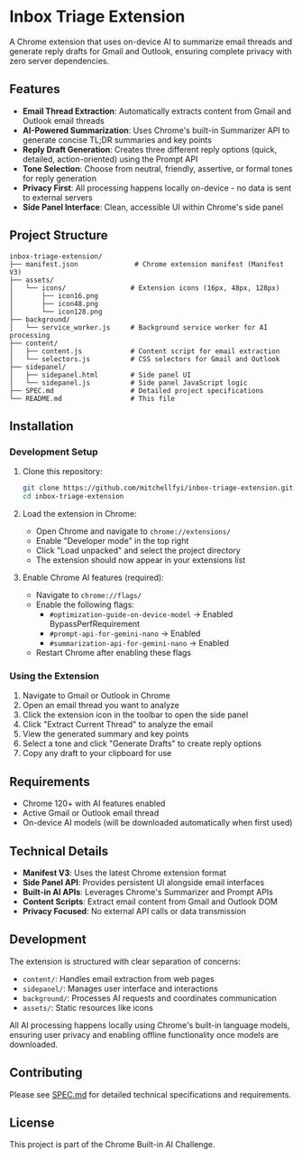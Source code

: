 # Inbox Triage Extension

A Chrome extension that uses on-device AI to summarize email threads and generate reply drafts for Gmail and Outlook, ensuring complete privacy with zero server dependencies.

## Features

- **Email Thread Extraction**: Automatically extracts content from Gmail and Outlook email threads
- **AI-Powered Summarization**: Uses Chrome's built-in Summarizer API to generate concise TL;DR summaries and key points
- **Reply Draft Generation**: Creates three different reply options (quick, detailed, action-oriented) using the Prompt API
- **Tone Selection**: Choose from neutral, friendly, assertive, or formal tones for reply generation
- **Privacy First**: All processing happens locally on-device - no data is sent to external servers
- **Side Panel Interface**: Clean, accessible UI within Chrome's side panel

## Project Structure

```
inbox-triage-extension/
├── manifest.json              # Chrome extension manifest (Manifest V3)
├── assets/
│   └── icons/                # Extension icons (16px, 48px, 128px)
│       ├── icon16.png
│       ├── icon48.png
│       └── icon128.png
├── background/
│   └── service_worker.js     # Background service worker for AI processing
├── content/
│   ├── content.js            # Content script for email extraction
│   └── selectors.js          # CSS selectors for Gmail and Outlook
├── sidepanel/
│   ├── sidepanel.html        # Side panel UI
│   └── sidepanel.js          # Side panel JavaScript logic
├── SPEC.md                   # Detailed project specifications
└── README.md                 # This file
```

## Installation

### Development Setup

1. Clone this repository:
   ```bash
   git clone https://github.com/mitchellfyi/inbox-triage-extension.git
   cd inbox-triage-extension
   ```

2. Load the extension in Chrome:
   - Open Chrome and navigate to `chrome://extensions/`
   - Enable "Developer mode" in the top right
   - Click "Load unpacked" and select the project directory
   - The extension should now appear in your extensions list

3. Enable Chrome AI features (required):
   - Navigate to `chrome://flags/`
   - Enable the following flags:
     - `#optimization-guide-on-device-model` → Enabled BypassPerfRequirement
     - `#prompt-api-for-gemini-nano` → Enabled
     - `#summarization-api-for-gemini-nano` → Enabled
   - Restart Chrome after enabling these flags

### Using the Extension

1. Navigate to Gmail or Outlook in Chrome
2. Open an email thread you want to analyze
3. Click the extension icon in the toolbar to open the side panel
4. Click "Extract Current Thread" to analyze the email
5. View the generated summary and key points
6. Select a tone and click "Generate Drafts" to create reply options
7. Copy any draft to your clipboard for use

## Requirements

- Chrome 120+ with AI features enabled
- Active Gmail or Outlook email thread
- On-device AI models (will be downloaded automatically when first used)

## Technical Details

- **Manifest V3**: Uses the latest Chrome extension format
- **Side Panel API**: Provides persistent UI alongside email interfaces
- **Built-in AI APIs**: Leverages Chrome's Summarizer and Prompt APIs
- **Content Scripts**: Extract email content from Gmail and Outlook DOM
- **Privacy Focused**: No external API calls or data transmission

## Development

The extension is structured with clear separation of concerns:

- `content/`: Handles email extraction from web pages
- `sidepanel/`: Manages user interface and interactions  
- `background/`: Processes AI requests and coordinates communication
- `assets/`: Static resources like icons

All AI processing happens locally using Chrome's built-in language models, ensuring user privacy and enabling offline functionality once models are downloaded.

## Contributing

Please see [SPEC.md](SPEC.md) for detailed technical specifications and requirements.

## License

This project is part of the Chrome Built-in AI Challenge.